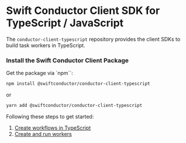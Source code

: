 # Swift Conductor Client SDK for TypeScript / JavaScript

The `conductor-client-typescript` repository provides the client SDKs to build task workers in TypeScript.

### Install the Swift Conductor Client Package

Get the package via `npm``:

```sh
npm install @swiftconductor/conductor-client-typescript
```
or

```sh
yarn add @swiftconductor/conductor-client-typescript
```

Following these steps to get started:

1. [Create workflows in TypeScript](docs/workflows.md)
1. [Create and run workers](docs/workers.md)

